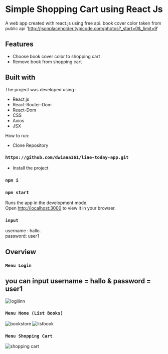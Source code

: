 # Simple Shopping Cart using React Js

A web app created with react.js using free api. book cover color taken from public api 'http://jsonplaceholder.typicode.com/photos?_start=0&_limit=9'

## Features

* Choose book cover color to shopping cart
* Remove book from shopping cart

 
## Built with

The project was developed using :
* React js
* React-Router-Dom
* React-Dom
* CSS
* Axios
* JSX

How to run:
 * Clone Repository
### `https://github.com/dwiana161/line-today-app.git`

* Install the project
### `npm i`

### `npm start`

Runs the app in the development mode.\
Open [http://localhost:3000](http://localhost:3000) to view it in your browser.

### `input` 
username : hallo.\
password: user1


## Overview
### `Menu Login`

## you can input username = hallo & password = user1
![logiiinn](https://user-images.githubusercontent.com/55675935/183063600-2a3af915-5d40-4538-9dd9-6b8812cd246f.PNG)

### `Menu Home (List Books)`
![bookstore](https://user-images.githubusercontent.com/55675935/183063618-8c7da558-7bb4-4f75-992e-ac3c5cd7684b.PNG)
![listbook](https://user-images.githubusercontent.com/55675935/183063652-0a533238-39d5-4f86-8079-b0ceab074135.PNG)

### `Menu Shopping Cart`
![shopping cart](https://user-images.githubusercontent.com/55675935/183063664-d225a9c8-fec2-4a6b-b0a9-61f718716b7b.PNG)
